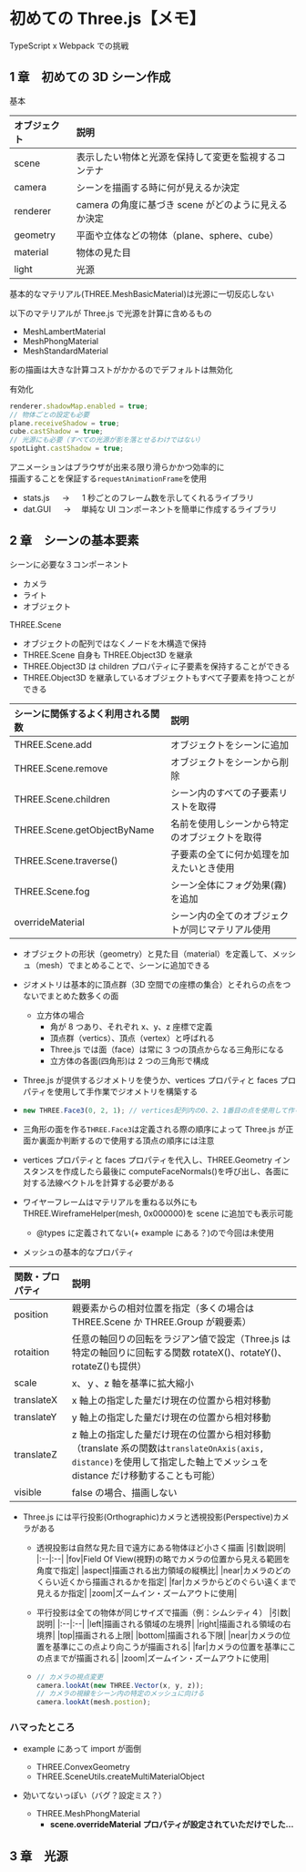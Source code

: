 # 初めての Three.js【メモ】

TypeScript x Webpack での挑戦

## 1 章　初めての 3D シーン作成

基本

| オブジェクト | 説明                                                 |
| :----------- | :--------------------------------------------------- |
| scene        | 表示したい物体と光源を保持して変更を監視するコンテナ |
| camera       | シーンを描画する時に何が見えるか決定                 |
| renderer     | camera の角度に基づき scene がどのように見えるか決定 |
| geometry     | 平面や立体などの物体（plane、sphere、cube）          |
| material     | 物体の見た目                                         |
| light        | 光源                                                 |

基本的なマテリアル(THREE.MeshBasicMaterial)は光源に一切反応しない

以下のマテリアルが Three.js で光源を計算に含めるもの

- MeshLambertMaterial
- MeshPhongMaterial
- MeshStandardMaterial

影の描画は大きな計算コストがかかるのでデフォルトは無効化

有効化

```js
renderer.shadowMap.enabled = true;
// 物体ごとの設定も必要
plane.receiveShadow = true;
cube.castShadow = true;
// 光源にも必要（すべての光源が影を落とせるわけではない）
spotLight.castShadow = true;
```

アニメーションはブラウザが出来る限り滑らかかつ効率的に  
描画することを保証する`requestAnimationFrame`を使用

- stats.js 　 → 　 1 秒ごとのフレーム数を示してくれるライブラリ
- dat.GUI 　 → 　単純な UI コンポーネントを簡単に作成するライブラリ

## 2 章　シーンの基本要素

シーンに必要な３コンポーネント

- カメラ
- ライト
- オブジェクト

THREE.Scene

- オブジェクトの配列ではなくノードを木構造で保持
- THREE.Scene 自身も THREE.Object3D を継承
- THREE.Object3D は children プロパティに子要素を保持することができる
- THREE.Object3D を継承しているオブジェクトもすべて子要素を持つことができる

| シーンに関係するよく利用される関数 | 説明                                             |
| :--------------------------------- | :----------------------------------------------- |
| THREE.Scene.add                    | オブジェクトをシーンに追加                       |
| THREE.Scene.remove                 | オブジェクトをシーンから削除                     |
| THREE.Scene.children               | シーン内のすべての子要素リストを取得             |
| THREE.Scene.getObjectByName        | 名前を使用しシーンから特定のオブジェクトを取得   |
| THREE.Scene.traverse()             | 子要素の全てに何か処理を加えたいとき使用         |
| THREE.Scene.fog                    | シーン全体にフォグ効果(霧)を追加                 |
| overrideMaterial                   | シーン内の全てのオブジェクトが同じマテリアル使用 |

- オブジェクトの形状（geometry）と見た目（material）を定義して、メッシュ（mesh）でまとめることで、シーンに追加できる
- ジオメトリは基本的に頂点群（3D 空間での座標の集合）とそれらの点をつないでまとめた数多くの面

  - 立方体の場合
    - 角が 8 つあり、それぞれ x、y、z 座標で定義
    - 頂点群（vertics）、頂点（vertex）と呼ばれる
    - Three.js では面（face）は常に 3 つの頂点からなる三角形になる
    - 立方体の各面(四角形)は 2 つの三角形で構成

- Three.js が提供するジオメトリを使うか、vertices プロパティと faces プロパティを使用して手作業でジオメトリを構築する
- ```js
  new THREE.Face3(0, 2, 1); // vertices配列内の0、2、1番目の点を使用して作られる三角形の面
  ```
- 三角形の面を作る`THREE.Face3`は定義される際の順序によって Three.js が正面か裏面か判断するので使用する頂点の順序には注意
- vertices プロパティと faces プロパティを代入し、THREE.Geometry インスタンスを作成したら最後に computeFaceNormals()を呼び出し、各面に対する法線ベクトルを計算する必要がある
- ワイヤーフレームはマテリアルを重ねる以外にも THREE.WireframeHelper(mesh, 0x000000)を scene に追加でも表示可能
  - @types に定義されてない(+ example にある？)ので今回は未使用
- メッシュの基本的なプロパティ

| 関数・プロパティ | 説明                                                                                                                                                                    |
| :--------------- | :---------------------------------------------------------------------------------------------------------------------------------------------------------------------- |
| position         | 親要素からの相対位置を指定（多くの場合は THREE.Scene か THREE.Group が親要素）                                                                                          |
| rotaition        | 任意の軸回りの回転をラジアン値で設定（Three.js は特定の軸回りに回転する関数 rotateX()、rotateY()、rotateZ()も提供）                                                     |
| scale            | x、ｙ、z 軸を基準に拡大縮小                                                                                                                                             |
| translateX       | x 軸上の指定した量だけ現在の位置から相対移動                                                                                                                            |
| translateY       | y 軸上の指定した量だけ現在の位置から相対移動                                                                                                                            |
| translateZ       | z 軸上の指定した量だけ現在の位置から相対移動（translate 系の関数は`translateOnAxis(axis, distance)`を使用して指定した軸上でメッシュを distance だけ移動することも可能） |
| visible          | false の場合、描画しない                                                                                                                                                |

- Three.js には平行投影(Orthographic)カメラと透視投影(Perspective)カメラがある

  - 透視投影は自然な見た目で遠方にある物体ほど小さく描画
    |引数|説明|
    |:--|:--|
    |fov|Field Of View(視野)の略でカメラの位置から見える範囲を角度で指定|
    |aspect|描画される出力領域の縦横比|
    |near|カメラのどのくらい近くから描画されるかを指定|
    |far|カメラからどのぐらい遠くまで見えるか指定|
    |zoom|ズームイン・ズームアウトに使用|

  - 平行投影は全ての物体が同じサイズで描画（例：シムシティ４）
    |引数|説明|
    |:--|:--|
    |left|描画される領域の左境界|
    |right|描画される領域の右境界|
    |top|描画される上限|
    |bottom|描画される下限|
    |near|カメラの位置を基準にこの点より向こうが描画される|
    |far|カメラの位置を基準にこの点までが描画される|
    |zoom|ズームイン・ズームアウトに使用|
  - ```js
    // カメラの視点変更
    camera.lookAt(new THREE.Vector(x, y, z));
    // カメラの視線をシーン内の特定のメッシュに向ける
    camera.lookAt(mesh.postion);
    ```

### ハマったところ

- example にあって import が面倒

  - THREE.ConvexGeometry
  - THREE.SceneUtils.createMultiMaterialObject

- 効いてないっぽい（バグ？設定ミス？）
  - THREE.MeshPhongMaterial
    - **scene.overrideMaterial プロパティが設定されていただけでした…**

## 3 章　光源
